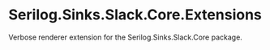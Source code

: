 # Serilog.Sinks.Slack.Core.Extensions
Verbose renderer extension for the Serilog.Sinks.Slack.Core package.
